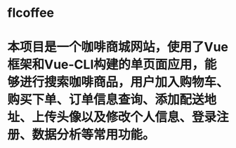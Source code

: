 # flcoffee
# 本项目是一个咖啡商城网站，使用了Vue框架和Vue-CLI构建的单页面应用，能够进行搜索咖啡商品，用户加入购物车、购买下单、订单信息查询、添加配送地址、上传头像以及修改个人信息、登录注册、数据分析等常用功能。
